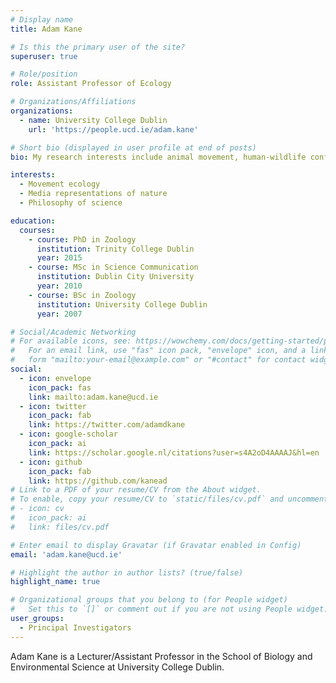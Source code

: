 ```yaml
---
# Display name
title: Adam Kane

# Is this the primary user of the site?
superuser: true

# Role/position
role: Assistant Professor of Ecology

# Organizations/Affiliations
organizations:
  - name: University College Dublin
    url: 'https://people.ucd.ie/adam.kane'

# Short bio (displayed in user profile at end of posts)
bio: My research interests include animal movement, human-wildlife conflict and the philosophy of science.

interests:
  - Movement ecology
  - Media representations of nature
  - Philosophy of science

education:
  courses:
    - course: PhD in Zoology
      institution: Trinity College Dublin
      year: 2015
    - course: MSc in Science Communication
      institution: Dublin City University
      year: 2010
    - course: BSc in Zoology
      institution: University College Dublin
      year: 2007

# Social/Academic Networking
# For available icons, see: https://wowchemy.com/docs/getting-started/page-builder/#icons
#   For an email link, use "fas" icon pack, "envelope" icon, and a link in the
#   form "mailto:your-email@example.com" or "#contact" for contact widget.
social:
  - icon: envelope
    icon_pack: fas
    link: mailto:adam.kane@ucd.ie
  - icon: twitter
    icon_pack: fab
    link: https://twitter.com/adamdkane
  - icon: google-scholar
    icon_pack: ai
    link: https://scholar.google.nl/citations?user=s4A2oD4AAAAJ&hl=en
  - icon: github
    icon_pack: fab
    link: https://github.com/kanead
# Link to a PDF of your resume/CV from the About widget.
# To enable, copy your resume/CV to `static/files/cv.pdf` and uncomment the lines below.
# - icon: cv
#   icon_pack: ai
#   link: files/cv.pdf

# Enter email to display Gravatar (if Gravatar enabled in Config)
email: 'adam.kane@ucd.ie'

# Highlight the author in author lists? (true/false)
highlight_name: true

# Organizational groups that you belong to (for People widget)
#   Set this to `[]` or comment out if you are not using People widget.
user_groups:
  - Principal Investigators
---
```


Adam Kane is a Lecturer/Assistant Professor in the School of Biology and Environmental Science at University College Dublin.
